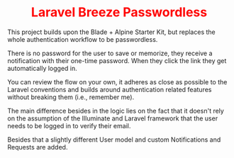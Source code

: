 <h1 align="center" style="color: red;">Laravel Breeze Passwordless</h1>

This project builds upon the Blade + Alpine Starter Kit, but replaces the whole authentication workflow to be passwordless.

There is no password for the user to save or memorize, they receive a notification with their one-time password. When they click the link they get automatically logged in.

You can review the flow on your own, it adheres as close as possible to the Laravel conventions and builds around authentication related features without breaking them (i.e., remember me).

The main difference besides in the logic lies on the fact that it doesn't rely on the assumption of the Illuminate and Laravel framework that the user needs to be logged in to verify their email.

Besides that a slightly different User model and custom Notifications and Requests are added.
